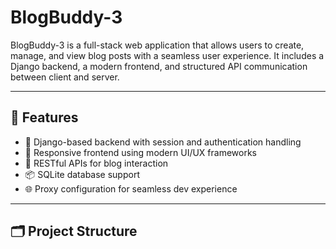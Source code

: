 # BlogBuddy-3

BlogBuddy-3 is a full-stack web application that allows users to create, manage, and view blog posts with a seamless user experience. It includes a Django backend, a modern frontend, and structured API communication between client and server.

---

## 🚀 Features

- 🧠 Django-based backend with session and authentication handling
- 🎨 Responsive frontend using modern UI/UX frameworks
- 🔗 RESTful APIs for blog interaction
- 📦 SQLite database support
- 🌐 Proxy configuration for seamless dev experience

---

## 🗂 Project Structure

